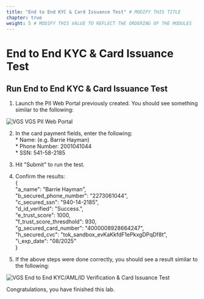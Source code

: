 ```yaml
---
title: "End to End KYC & Card Issuance Test" # MODIFY THIS TITLE
chapter: true
weight: 5 # MODIFY THIS VALUE TO REFLECT THE ORDERING OF THE MODULES
---
```


# End to End KYC & Card Issuance Test <!-- MODIFY THIS HEADING -->

## Run End to End KYC & Card Issuance Test  

1) Launch the PII Web Portal previously created. You should see something similar to the following:  

![VGS VGS PII Web Portal](/images/vgs-pii-web-portal.png)  

2) In the card payment fields, enter the following:  
        * Name: <Your Name or Test Name> (e.g. Barrie Hayman)  
        * Phone Number: 2001041044  
        * SSN: 541-58-2185  
3) Hit "Submit" to run the test.  
4) Confirm the results:  
	{  
	 "a_name": "Barrie Hayman",  
	 "b_secured_phone_number": "2273061044",  
	 "c_secured_ssn": "940-14-2185",  
	 "d_id_verified": "Success.",  
	 "e_trust_score": 1000,  
	 "f_trust_score_thresdhold": 930,  
	 "g_secured_card_number": "4000008928664247",  
	 "h_secured_cvc": "tok_sandbox_evKaKkfdF1ePkxgDPqDf8t",  
	 "i_exp_date": "08/2025"  
	}  

5) If the above steps were done correctly, you should see a result similar to the following:  

![VGS End to End KYC/AML/ID Verification & Card Issuance Test](/images/vgs-end-to-end-kyc-aml-id-verification-&-card-issuance-test.png)  


Congratulations, you have finished this lab.  
